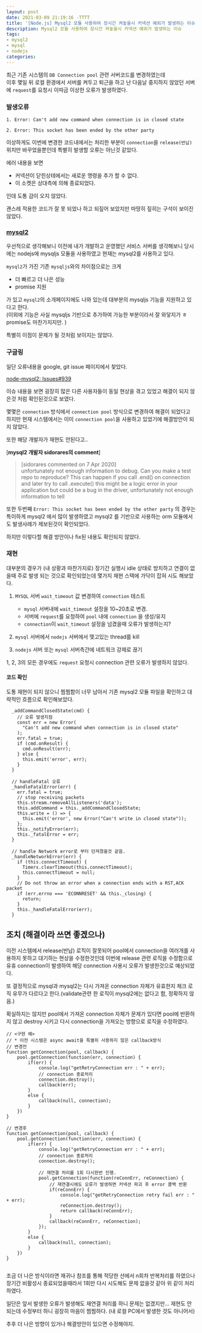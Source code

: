 ```yaml
---
layout: post
date: 2021-03-09 21:19:16 -TTTT
title: '[Node.js] Mysql2 모듈 사용하여 장시간 켜놓을시 커넥션 예외가 발생하는 이슈'
description: Mysql2 모듈 사용하여 장시간 켜놓을시 커넥션 예외가 발생하는 이슈
tags: 
- mysql2 
- mysql
- nodejs
categories:
---
```

최근 기존 시스템의 `DB Connection pool` 관련 서버코드를 변경하였는데   
이후 몇일 뒤 로컬 환경에서 서버를 켜두고 퇴근을 하고 난 다음날 중지하지 않았던 서버에 `request`를 요청시 이따금 이상한 오류가 발생하였다.

### 발생오류
```
1. Error: Can't add new command when connection is in closed state

2. Error: This socket has been ended by the other party
```

이상하게도 이번에 변경한 코드내에서는 처리한 부분이 `connection`을 `release(반납)` 위치만 바꾸었을뿐인데
특별히 발생할 오류는 아닌것 같았다.

에러 내용을 보면  
- 커넥션이 닫힌상테에서는 새로운 명령을 추가 할 수 없다.
- 이 소켓은 상대측에 의해 종료되었다.
  
인데 도통 감이 오지 않았다. 

괜스레 적용한 코드가 잘 못 되었나 하고 되짚어 보았지만 마땅히 짚히는 구석이 보이진 않았다.

### [mysql2](https://github.com/sidorares/node-mysql2) 
우선적으로 생각해보니 이전에 내가 개발하고 운영했던 서비스 서버를 생각해보니 당시에는 nodejs에 mysqljs 모듈을 사용하였고 현재는 mysql2를 사용하고 있다.
  
`mysql2`가 가진 기존 `mysqljs`와의 차이점으로는 크게 

- 더 빠르고 더 나은 성능
- promise 지원 

가 있고 `mysql2`의 소개페이지에도 나와 있는데 대부분의 mysqljs 기능을 지원하고 있다고 한다.   
(이외에 기능은 사실 mysqljs 기반으로 추가하여 가능한 부분이라서 잘 와닿지가 ㅎ promise도 마찬가지지만. )

특별히 이점이 문제가 될 것처럼 보이지는 않았다.

### 구글링
일단 오류내용을 google, git issue 페이지에서 찾았다.

[node-mysql2: Issues#939](https://github.com/sidorares/node-mysql2/issues/939)  

이슈 내용을 보면 굉장히 많은 다른 사용자들이 동일 현상을 겪고 있었고 해결이 되지 않은것 처럼 확인된것으로 보였다.
  
몇몇은 `connection` 방식에서 `connection pool` 방식으로 변경하여 해결이 되었다고 하지만 현재 시스템에서는 이미 `connection pool`을 사용하고 있었기에 
해결방안이 되지 않았다.

또한 해당 개발자가 재현도 안된다고..

[**mysql2 개발자 sidorares의 comment**]  

> [sidorares commented on 7 Apr 2020]  
> unfortunately not enough information to debug. Can you make a test repo to reproduce?
This can happen if you call .end() on connection and later try to call .execute() this might be a logic error in your application but could be a bug in the driver, unfortunately not enough information to tell


또한 두번째 `Error: This socket has been ended by the other party` 의 경우는 특이하게 mysql2 에서 많이 발생하였고
mysql2 를 기반으로 사용하는 orm 모듈에서도 발생사례가 제보된것이 확인되었다.

하지만 이렇다할 해결 방안이나 fix된 내용도 확인되지 않았다.

### 재현
대부분의 경우가 (내 상황과 마찬가지로) 장기간 실행시 idle 상태로 방치하고 연결이 없을때 주로 발생 되는 것으로 확인되었는데
몇가지 재현 스택에 가닥이 잡혀 시도 해보았다.

1. `MYSQL` 서버 `wait_timeout` 값 변경하여 `connection` 테스트 
    - `mysql` 서버내에 `wait_timeout` 설정을 10~20초로 변경.
    - 서버에 `request`를 요청하여 `pool` 내에 `connection` 을 생성/유지 
    - `connection`이 `wait_timeout` 설정을 넘겼을때 오류가 발생하는지?  
     
2. `mysql` 서버에서 `nodejs` 서버에서 맺고있는 thread를 kill     
3. `nodejs` 서버 또는 `mysql` 서버측간에 네트워크 강제로 끊기

1, 2, 3의 모든 경우에도 `request` 요청시 connection 관련 오류가 발생하지 않았다.

#### 코드 확인
도통 재현이 되지 않으니 찜찜함이 너무 남아서 기존 mysql2 모듈 파일을 확인하고 대략적인 흐름으로 확인해보았다.  

```
  _addCommandClosedState(cmd) {
    // 오류 발생지점
    const err = new Error(
      "Can't add new command when connection is in closed state"
    );
    err.fatal = true;
    if (cmd.onResult) {
      cmd.onResult(err);
    } else {
      this.emit('error', err);
    }
  }
  
  // handleFatal 오류 
  _handleFatalError(err) {
    err.fatal = true;
    // stop receiving packets
    this.stream.removeAllListeners('data');
    this.addCommand = this._addCommandClosedState;
    this.write = () => {
      this.emit('error', new Error("Can't write in closed state"));
    };
    this._notifyError(err);
    this._fatalError = err;
  }

  // handle Network error로 부터 던져졌을것 같음.
  _handleNetworkError(err) {
    if (this.connectTimeout) {
      Timers.clearTimeout(this.connectTimeout);
      this.connectTimeout = null;
    }
    // Do not throw an error when a connection ends with a RST,ACK packet
    if (err.errno === 'ECONNRESET' && this._closing) {
      return;
    }
    this._handleFatalError(err);
  }
```

## 조치 (해결이라 쓰면 좋겠으나)
이전 시스템에서 release(반납) 로직이 잘못되어 pool에서 connection을 여러개를 사용하지 못하고 대기하는 현상을 수정한것인데 
이번에 release 관련 로직을 수정함으로 유휴 connection이 발생하여 해당 connection 사용시 오류가 발생한것으로 예상되었다.
  
또 결정적으로 mysql과 mysql2는 다시 가져온 connection 자체가 유효한지 체크 로직 유무가 다르다고 한다.(validate관련 한 로직이 mysql2에는 없다고 함, 정확하지 않음.)

확실하지는 않지만 pool에서 가져온 connection 자체가 문제가 있다면 pool에 반환하지 않고 destroy 시키고 다시 connection을 가져오는 
방향으로 로직을 수정하였다. 

```
// <구현 예>
// * 이전 시스템은 async await을 특별히 사용하지 않은 callback방식
// 변경전 
function getConnection(pool, callback) {
    pool.getConnection(function(err, connection) {
        if(err) {
            console.log("getRetryConnection err : " + err);
            // connection 종료처리
            connection.destroy();
            callback(err);
        }
        else {
            callback(null, connection);
        }
    })
}

// 변경후
function getConnection(pool, callback) {
    pool.getConnection(function(err, connection) {
        if(err) {
            console.log("getRetryConnection err : " + err);
            // connection 종료처리
            connection.destroy();

            // 재연결 처리를 1회 다시한번 진행.
            pool.getConnection(function(reConnErr, reConnection) {
                // 재연결시에도 오류가 발생하면 커넥션 파괴 후 error 콜백 반환
                if(reConnErr) {
                    console.log("getRetryConnection retry fail err : " + err);
                    reConnection.destroy();
                    return callback(reConnErr);
                }
                callback(reConnErr, reConnection);
            });
        }
        else {
            callback(null, connection);
        }
    })
}


```
조금 더 나은 방식이라면 재귀나 참조를 통해 적당한 선에서 n회차 반복처리를 하였으나 장기간 비활성시 종료되었을때라서 1회만 다시 시도해도 문제 없을것 같아 위 같이 처리하였다. 

일단은 앞서 발생한 오류가 발생해도 재연결 처리를 하니 문제는 없겠지만... 재현도 안되는데 수정부터 하니 굉장히 마음이 찜찜하다.  (내 로컬 PC에서 발생한 것도 아니어서)
 
추후 더 나은 방향이 있거나 해결방안이 있으면 수정해야지.

 
  
 




 




